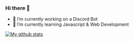 ### Hi there 👋

<!--
**soupCodez/soupCodez** is a ✨ _special_ ✨ repository because its `README.md` (this file) appears on your GitHub profile.

Here are some ideas to get you started:


-->

- 🔭 I’m currently working on a Discord Bot
- 🌱 I’m currently learning Javascript & Web Development

[![My github stats](https://github-readme-stats.vercel.app/api?username=soupCodez&count_private=true&show_icons=true?theme=tokyonight)](https://github.com/anuraghazra/github-readme-stats)
